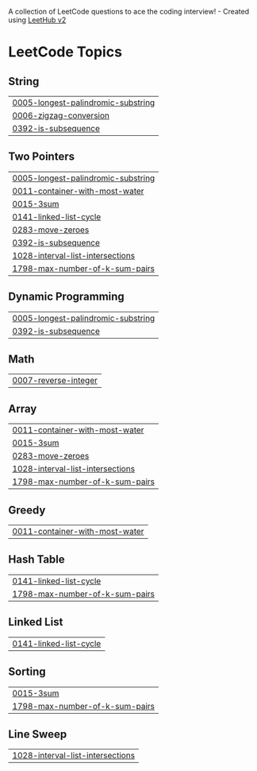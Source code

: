 A collection of LeetCode questions to ace the coding interview! - Created using [LeetHub v2](https://github.com/arunbhardwaj/LeetHub-2.0)
<!---LeetCode Topics Start-->
# LeetCode Topics
## String
|  |
| ------- |
| [0005-longest-palindromic-substring](https://github.com/cold-me/coding-test-practice/tree/master/0005-longest-palindromic-substring) |
| [0006-zigzag-conversion](https://github.com/cold-me/coding-test-practice/tree/master/0006-zigzag-conversion) |
| [0392-is-subsequence](https://github.com/cold-me/coding-test-practice/tree/master/0392-is-subsequence) |
## Two Pointers
|  |
| ------- |
| [0005-longest-palindromic-substring](https://github.com/cold-me/coding-test-practice/tree/master/0005-longest-palindromic-substring) |
| [0011-container-with-most-water](https://github.com/cold-me/coding-test-practice/tree/master/0011-container-with-most-water) |
| [0015-3sum](https://github.com/cold-me/coding-test-practice/tree/master/0015-3sum) |
| [0141-linked-list-cycle](https://github.com/cold-me/coding-test-practice/tree/master/0141-linked-list-cycle) |
| [0283-move-zeroes](https://github.com/cold-me/coding-test-practice/tree/master/0283-move-zeroes) |
| [0392-is-subsequence](https://github.com/cold-me/coding-test-practice/tree/master/0392-is-subsequence) |
| [1028-interval-list-intersections](https://github.com/cold-me/coding-test-practice/tree/master/1028-interval-list-intersections) |
| [1798-max-number-of-k-sum-pairs](https://github.com/cold-me/coding-test-practice/tree/master/1798-max-number-of-k-sum-pairs) |
## Dynamic Programming
|  |
| ------- |
| [0005-longest-palindromic-substring](https://github.com/cold-me/coding-test-practice/tree/master/0005-longest-palindromic-substring) |
| [0392-is-subsequence](https://github.com/cold-me/coding-test-practice/tree/master/0392-is-subsequence) |
## Math
|  |
| ------- |
| [0007-reverse-integer](https://github.com/cold-me/coding-test-practice/tree/master/0007-reverse-integer) |
## Array
|  |
| ------- |
| [0011-container-with-most-water](https://github.com/cold-me/coding-test-practice/tree/master/0011-container-with-most-water) |
| [0015-3sum](https://github.com/cold-me/coding-test-practice/tree/master/0015-3sum) |
| [0283-move-zeroes](https://github.com/cold-me/coding-test-practice/tree/master/0283-move-zeroes) |
| [1028-interval-list-intersections](https://github.com/cold-me/coding-test-practice/tree/master/1028-interval-list-intersections) |
| [1798-max-number-of-k-sum-pairs](https://github.com/cold-me/coding-test-practice/tree/master/1798-max-number-of-k-sum-pairs) |
## Greedy
|  |
| ------- |
| [0011-container-with-most-water](https://github.com/cold-me/coding-test-practice/tree/master/0011-container-with-most-water) |
## Hash Table
|  |
| ------- |
| [0141-linked-list-cycle](https://github.com/cold-me/coding-test-practice/tree/master/0141-linked-list-cycle) |
| [1798-max-number-of-k-sum-pairs](https://github.com/cold-me/coding-test-practice/tree/master/1798-max-number-of-k-sum-pairs) |
## Linked List
|  |
| ------- |
| [0141-linked-list-cycle](https://github.com/cold-me/coding-test-practice/tree/master/0141-linked-list-cycle) |
## Sorting
|  |
| ------- |
| [0015-3sum](https://github.com/cold-me/coding-test-practice/tree/master/0015-3sum) |
| [1798-max-number-of-k-sum-pairs](https://github.com/cold-me/coding-test-practice/tree/master/1798-max-number-of-k-sum-pairs) |
## Line Sweep
|  |
| ------- |
| [1028-interval-list-intersections](https://github.com/cold-me/coding-test-practice/tree/master/1028-interval-list-intersections) |
<!---LeetCode Topics End-->